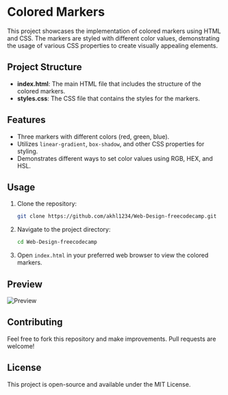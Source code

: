 # Colored Markers

This project showcases the implementation of colored markers using HTML and CSS. The markers are styled with different color values, demonstrating the usage of various CSS properties to create visually appealing elements.

## Project Structure

- **index.html**: The main HTML file that includes the structure of the colored markers.
- **styles.css**: The CSS file that contains the styles for the markers.

## Features

- Three markers with different colors (red, green, blue).
- Utilizes `linear-gradient`, `box-shadow`, and other CSS properties for styling.
- Demonstrates different ways to set color values using RGB, HEX, and HSL.

## Usage

1. Clone the repository:
   ```bash
   git clone https://github.com/akhl1234/Web-Design-freecodecamp.git
   ```
2. Navigate to the project directory:
   ```bash
   cd Web-Design-freecodecamp
   ```
3. Open `index.html` in your preferred web browser to view the colored markers.

## Preview

![Preview](preview.png)

## Contributing

Feel free to fork this repository and make improvements. Pull requests are welcome!

## License

This project is open-source and available under the MIT License.
